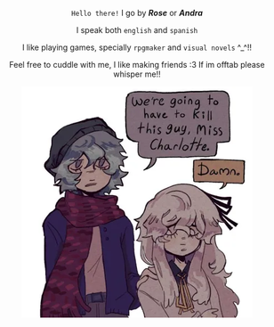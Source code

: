 <div align=center>

</h3> 
  


  
<div align="center">
  



 </h3>


`Hello there!` I go by ***Rose*** or ***Andra***

I speak both `english` and `spanish`

I like playing games, specially `rpgmaker` and `visual novels` ^_^!!

Feel free to cuddle with me, I like making friends :3 If im offtab please whisper me!!  


</div>


  ![](https://github.com/7PHANTASMAGORIA/7PHANTASMAGORIA/blob/main/72af29f3a77c71cb9928eba49e875ecc.jpg)
